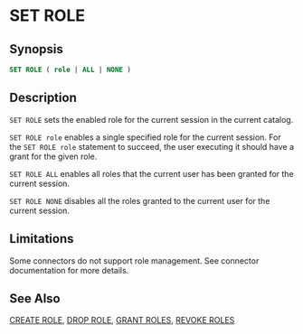 
SET ROLE
========

Synopsis
--------

``` sql
SET ROLE ( role | ALL | NONE )
```

Description
-----------

`SET ROLE` sets the enabled role for the current session in the current catalog.

`SET ROLE role` enables a single specified role for the current session. For the `SET ROLE role` statement to succeed, the user executing it should have a grant for the given role.

`SET ROLE ALL` enables all roles that the current user has been granted for the current session.

`SET ROLE NONE` disables all the roles granted to the current user for the current session.

Limitations
-----------

Some connectors do not support role management. See connector documentation for more details.

See Also
--------

[CREATE ROLE](./create-role.html), [DROP ROLE](./drop-role.html), [GRANT ROLES](./grant-roles.html), [REVOKE ROLES](./revoke-roles.html)
